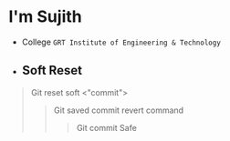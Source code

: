# I'm Sujith
- College  `GRT Institute of Engineering & Technology`
- ## Soft Reset
> Git reset soft <"commit">
> >Git saved commit revert command
> >>Git commit Safe
